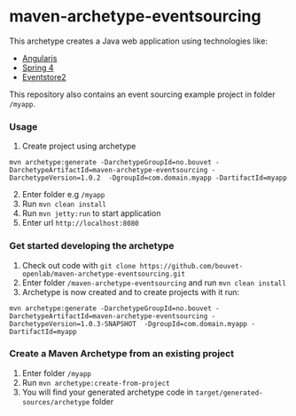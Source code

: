 maven-archetype-eventsourcing
=============================

This archetype creates a Java web application using technologies like:
 - [Angularjs](https://angularjs.org/)
 - [Spring 4](http://spring.io/)
 - [Eventstore2](https://github.com/ks-no/eventstore2)

This repository also contains an event sourcing example project in folder `/myapp`.
 
### Usage 

1. Create project using archetype
```
mvn archetype:generate -DarchetypeGroupId=no.bouvet -DarchetypeArtifactId=maven-archetype-eventsourcing -DarchetypeVersion=1.0.2  -DgroupId=com.domain.myapp -DartifactId=myapp
``` 
2. Enter folder e.g `/myapp`
3. Run `mvn clean install`
4. Run `mvn jetty:run` to start application
5. Enter url `http://localhost:8080`
 
### Get started developing the archetype

1. Check out code with `git clone https://github.com/bouvet-openlab/maven-archetype-eventsourcing.git`
2. Enter folder `/maven-archetype-eventsourcing` and run `mvn clean install`
3. Archetype is now created and to create projects with it run:
```
mvn archetype:generate -DarchetypeGroupId=no.bouvet -DarchetypeArtifactId=maven-archetype-eventsourcing -DarchetypeVersion=1.0.3-SNAPSHOT  -DgroupId=com.domain.myapp -DartifactId=myapp
```

### Create a Maven Archetype from an existing project

1. Enter folder `/myapp`
1. Run `mvn archetype:create-from-project`
2. You will find your generated archetype code in `target/generated-sources/archetype` folder